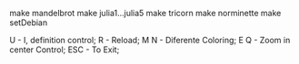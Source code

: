 make mandelbrot
make julia1...julia5
make tricorn
make norminette
make setDebian

U - I, definition control;
R - Reload;
M N - Diferente Coloring;
E Q - Zoom in center Control;
ESC - To Exit;